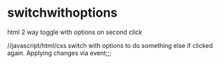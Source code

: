 # switchwithoptions
html 2 way toggle with options on second click

//javascript/html/css switch with options to do something else if clicked again. Applying changes via event;;;
